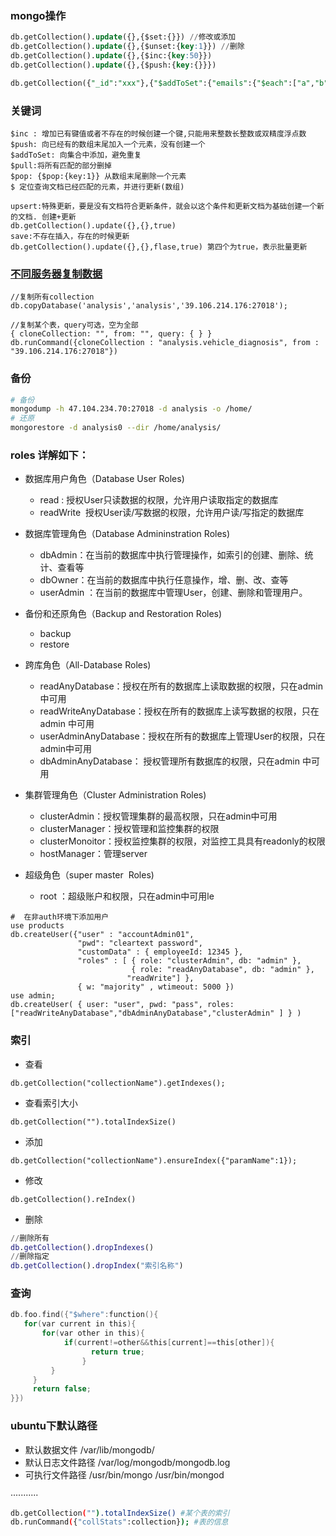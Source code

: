 ### mongo操作

```sql
db.getCollection().update({},{$set:{}}) //修改或添加
db.getCollection().update({},{$unset:{key:1}}) //删除
db.getCollection().update({},{$inc:{key:50}})
db.getCollection().update({},{$push:{key:{}}})

db.getCollection({"_id":"xxx"},{"$addToSet":{"emails":{"$each":["a","b","c"]}}})
```

### 关键词
```
$inc : 增加已有键值或者不存在的时候创建一个键,只能用来整数长整数或双精度浮点数
$push: 向已经有的数组末尾加入一个元素，没有创建一个
$addToSet: 向集合中添加，避免重复
$pull:将所有匹配的部分删掉
$pop: {$pop:{key:1}} 从数组末尾删除一个元素
$ 定位查询文档已经匹配的元素，并进行更新(数组)

upsert:特殊更新，要是没有文档符合更新条件，就会以这个条件和更新文档为基础创建一个新的文档. 创建+更新
db.getCollection().update({},{},true)
save:不存在插入，存在的时候更新
db.getCollection().update({},{},flase,true) 第四个为true，表示批量更新
```

### [不同服务器复制数据](http://www.pclic.com/article/a120191023173277.html)

```mongo
//复制所有collection
db.copyDatabase('analysis','analysis','39.106.214.176:27018');

//复制某个表，query可选，空为全部
{ cloneCollection: "", from: "", query: { } }
db.runCommand({cloneCollection : "analysis.vehicle_diagnosis", from : "39.106.214.176:27018"})
```
### 备份

```sh
# 备份
mongodump -h 47.104.234.70:27018 -d analysis -o /home/
# 还原
mongorestore -d analysis0 --dir /home/analysis/
```

### roles 详解如下：

* 数据库用户角色（Database User Roles)

  - read : 授权User只读数据的权限，允许用户读取指定的数据库
  - readWrite  授权User读/写数据的权限，允许用户读/写指定的数据库

* 数据库管理角色（Database Admininstration Roles)

  - dbAdmin：在当前的数据库中执行管理操作，如索引的创建、删除、统计、查看等
  - dbOwner：在当前的数据库中执行任意操作，增、删、改、查等
  - userAdmin ：在当前的数据库中管理User，创建、删除和管理用户。
​​​​​​​
* 备份和还原角色（Backup and Restoration Roles)​​​​​​​

  - backup
  - restore

* 跨库角色（All-Database Roles)

  - readAnyDatabase：授权在所有的数据库上读取数据的权限，只在admin 中可用
  - readWriteAnyDatabase：授权在所有的数据库上读写数据的权限，只在admin 中可用
  - userAdminAnyDatabase：授权在所有的数据库上管理User的权限，只在admin中可用
  - dbAdminAnyDatabase： 授权管理所有数据库的权限，只在admin 中可用

* 集群管理角色（Cluster Administration Roles)

  - clusterAdmin：授权管理集群的最高权限，只在admin中可用
  - clusterManager：授权管理和监控集群的权限
  - clusterMonoitor：授权监控集群的权限，对监控工具具有readonly的权限
  - hostManager：管理server

* 超级角色（super master  Roles)

  - root ：超级账户和权限，只在admin中可用le

```mongo
#  在非auth环境下添加用户
use products
db.createUser({"user" : "accountAdmin01",
               "pwd": "cleartext password",
               "customData" : { employeeId: 12345 },
               "roles" : [ { role: "clusterAdmin", db: "admin" },
                           { role: "readAnyDatabase", db: "admin" },
                          "readWrite"] },
               { w: "majority" , wtimeout: 5000 })
use admin;
db.createUser( { user: "user", pwd: "pass", roles: ["readWriteAnyDatabase","dbAdminAnyDatabase","clusterAdmin" ] } )             
```

### 索引

* 查看
```
db.getCollection("collectionName").getIndexes();
```
* 查看索引大小
```
db.getCollection("").totalIndexSize()
```
* 添加
```
db.getCollection("collectionName").ensureIndex({"paramName":1});
```

* 修改
```
db.getCollection().reIndex()

```
* 删除
```m
//删除所有
db.getCollection().dropIndexes()  
//删除指定
db.getCollection().dropIndex("索引名称")
```

### 查询

```c
db.foo.find({"$where":function(){
   for(var current in this){
	   for(var other in this){
		    if(current!=other&&this[current]==this[other]){
				  return true;
				}
		 }
	 }
	 return false;
}})
```

### ubuntu下默认路径
* 默认数据文件  /var/lib/mongodb/
* 默认日志文件路径 /var/log/mongodb/mongodb.log
* 可执行文件路径 /usr/bin/mongo  /usr/bin/mongod

···········

```sh
db.getCollection("").totalIndexSize() #某个表的索引
db.runCommand({"collStats":collection}); #表的信息
```